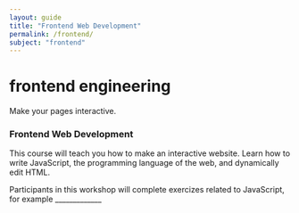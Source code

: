 ```yaml
---
layout: guide
title: "Frontend Web Development"
permalink: /frontend/
subject: "frontend"
---
```


<h1>frontend engineering</h1>
<div class="intro">Make your pages interactive.</div>


<h3>Frontend Web Development</h3>
<p>This course will teach you how to make an interactive website. Learn how to write JavaScript, the programming language of the web, and dynamically edit HTML.
<p>Participants in this workshop will complete exercizes related to JavaScript, for example _____________
